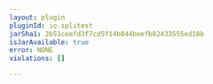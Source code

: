 ```yaml
---
layout: plugin
pluginId: io.splitest
jarSha1: 2b51ceefd3f7cd5f14b044beefb02433555ed18b
isJarAvailable: true
error: NONE
violations: []

---
```

